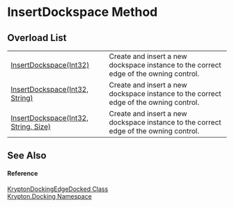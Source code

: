 # InsertDockspace Method


## Overload List
<table>
<tr>
<td><a href="5c15cfc7-5236-a835-ef2a-5ef9da0d8f29.md">InsertDockspace(Int32)</a></td>
<td>Create and insert a new dockspace instance to the correct edge of the owning control.</td></tr>
<tr>
<td><a href="7d66d01d-04f8-b6a8-0788-dfc6ff3d9bce.md">InsertDockspace(Int32, String)</a></td>
<td>Create and insert a new dockspace instance to the correct edge of the owning control.</td></tr>
<tr>
<td><a href="3b3a68a0-d6bb-597a-f540-30362918edc9.md">InsertDockspace(Int32, String, Size)</a></td>
<td>Create and insert a new dockspace instance to the correct edge of the owning control.</td></tr>
</table>

## See Also


#### Reference
<a href="7f00d40d-ad41-3af0-a4c1-1ec3db7a7821.md">KryptonDockingEdgeDocked Class</a>  
<a href="98399376-cf41-9454-4b4d-4fab2ca20bc7.md">Krypton.Docking Namespace</a>  
